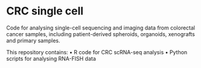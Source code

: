 # CRC single cell

Code for analysing single-cell sequencing and imaging data from colorectal cancer samples, including patient-derived spheroids, organoids, xenografts and primary samples.

This repository contains:
•	R code for CRC scRNA-seq analysis
•	Python scripts for analysing RNA-FISH data 

